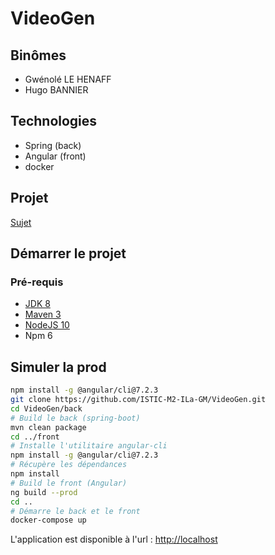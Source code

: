 # VideoGen

## Binômes
* Gwénolé LE HENAFF
* Hugo BANNIER

## Technologies
* Spring (back)
* Angular (front)
* docker

## Projet

[Sujet](https://docs.google.com/document/d/1_PBrBHf9irX9g8LcRIlRNAVC08lXCZNp3w8dWrpFIPg/edit#)

## Démarrer le projet

### Pré-requis
* [JDK 8](https://openjdk.java.net/)
* [Maven 3](https://maven.apache.org/)
* [NodeJS 10](https://nodejs.org/en/)
* Npm 6

## Simuler la prod

```bash
npm install -g @angular/cli@7.2.3
git clone https://github.com/ISTIC-M2-ILa-GM/VideoGen.git
cd VideoGen/back
# Build le back (spring-boot)
mvn clean package
cd ../front
# Installe l'utilitaire angular-cli
npm install -g @angular/cli@7.2.3
# Récupère les dépendances
npm install 
# Build le front (Angular)
ng build --prod
cd ..
# Démarre le back et le front
docker-compose up

```

L'application est disponible à l'url : [http://localhost](http://localhost)

